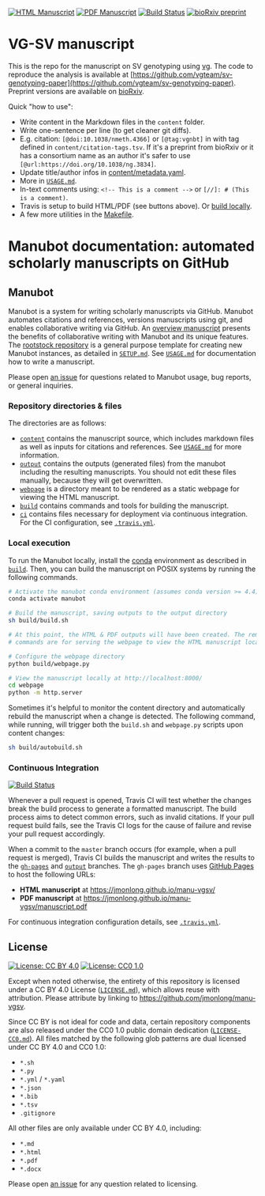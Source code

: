 [![HTML Manuscript](https://img.shields.io/badge/manuscript-HTML-blue.svg)](https://jmonlong.github.io/manu-vgsv/)
[![PDF Manuscript](https://img.shields.io/badge/manuscript-PDF-blue.svg)](https://jmonlong.github.io/manu-vgsv/manuscript.pdf)
[![Build Status](https://travis-ci.com/jmonlong/manu-vgsv.svg?token=iYnJ9rfnqyHqrADLdak8&branch=master)](https://travis-ci.com/jmonlong/manu-vgsv)
[![bioRxiv preprint](https://img.shields.io/badge/preprint-bioRxiv-blue)](https://www.biorxiv.org/content/10.1101/654566v1)

# VG-SV manuscript

This is the repo for the manuscript on SV genotyping using [vg](https://github.com/vgteam/vg).
The code to reproduce the analysis is available at [https://github.com/vgteam/sv-genotyping-paper](https://github.com/vgteam/sv-genotyping-paper).
Preprint versions are available on [bioRxiv](https://www.biorxiv.org/content/10.1101/654566v1).

Quick "how to use":

- Write content in the Markdown files in the `content` folder.
- Write one-sentence per line (to get cleaner git diffs).
- E.g. citation: `[@doi:10.1038/nmeth.4366]` or `[@tag:vgnbt]` in with tag defined in `content/citation-tags.tsv`. If it's a preprint from bioRxiv or it has a consortium name as an author it's safer to use `[@url:https://doi.org/10.1038/ng.3834]`.
- Update title/author infos in [content/metadata.yaml](content/metadata.yaml).
- More in [`USAGE.md`](USAGE.md).
- In-text comments using: `<!-- This is a comment -->` or `[//]: # (This is a comment)`.
- Travis is setup to build HTML/PDF (see buttons above). Or [build locally](https://github.com/jmonlong/manu-vgsv#local-execution).
- A few more utilities in the [Makefile](Makefile).

# Manubot documentation: automated scholarly manuscripts on GitHub

<!-- usage note: edit the H1 title above to personalize the manuscript -->

## Manubot

<!-- usage note: do not edit this section -->

Manubot is a system for writing scholarly manuscripts via GitHub.
Manubot automates citations and references, versions manuscripts using git, and enables collaborative writing via GitHub.
An [overview manuscript](https://greenelab.github.io/meta-review/ "Open collaborative writing with Manubot") presents the benefits of collaborative writing with Manubot and its unique features.
The [rootstock repository](https://git.io/fhQH1) is a general purpose template for creating new Manubot instances, as detailed in [`SETUP.md`](SETUP.md).
See [`USAGE.md`](USAGE.md) for documentation how to write a manuscript.

Please open [an issue](https://github.com/jmonlong/manu-vgsv/issues) for questions related to Manubot usage, bug reports, or general inquiries.

### Repository directories & files

The directories are as follows:

+ [`content`](content) contains the manuscript source, which includes markdown files as well as inputs for citations and references.
  See [`USAGE.md`](USAGE.md) for more information.
+ [`output`](output) contains the outputs (generated files) from the manubot including the resulting manuscripts.
  You should not edit these files manually, because they will get overwritten.
+ [`webpage`](webpage) is a directory meant to be rendered as a static webpage for viewing the HTML manuscript.
+ [`build`](build) contains commands and tools for building the manuscript.
+ [`ci`](ci) contains files necessary for deployment via continuous integration.
  For the CI configuration, see [`.travis.yml`](.travis.yml).

### Local execution

To run the Manubot locally, install the [conda](https://conda.io) environment as described in [`build`](build).
Then, you can build the manuscript on POSIX systems by running the following commands.

```sh
# Activate the manubot conda environment (assumes conda version >= 4.4)
conda activate manubot

# Build the manuscript, saving outputs to the output directory
sh build/build.sh

# At this point, the HTML & PDF outputs will have been created. The remaining
# commands are for serving the webpage to view the HTML manuscript locally.

# Configure the webpage directory
python build/webpage.py

# View the manuscript locally at http://localhost:8000/
cd webpage
python -m http.server
```

Sometimes it's helpful to monitor the content directory and automatically rebuild the manuscript when a change is detected.
The following command, while running, will trigger both the `build.sh` and `webpage.py` scripts upon content changes:

```sh
sh build/autobuild.sh
```

### Continuous Integration

[![Build Status](https://travis-ci.org/jmonlong/manu-vgsv.svg?branch=master)](https://travis-ci.org/jmonlong/manu-vgsv)

Whenever a pull request is opened, Travis CI will test whether the changes break the build process to generate a formatted manuscript.
The build process aims to detect common errors, such as invalid citations.
If your pull request build fails, see the Travis CI logs for the cause of failure and revise your pull request accordingly.

When a commit to the `master` branch occurs (for example, when a pull request is merged), Travis CI builds the manuscript and writes the results to the [`gh-pages`](https://github.com/jmonlong/manu-vgsv/tree/gh-pages) and [`output`](https://github.com/jmonlong/manu-vgsv/tree/output) branches.
The `gh-pages` branch uses [GitHub Pages](https://pages.github.com/) to host the following URLs:

+ **HTML manuscript** at https://jmonlong.github.io/manu-vgsv/
+ **PDF manuscript** at https://jmonlong.github.io/manu-vgsv/manuscript.pdf

For continuous integration configuration details, see [`.travis.yml`](.travis.yml).

## License

<!--
usage note: edit this section to change the license of your manuscript or source code changes to this repository.
We encourage users to openly license their manuscripts, which is the default as specified below.
-->

[![License: CC BY 4.0](https://img.shields.io/badge/License%20All-CC%20BY%204.0-lightgrey.svg)](http://creativecommons.org/licenses/by/4.0/)
[![License: CC0 1.0](https://img.shields.io/badge/License%20Parts-CC0%201.0-lightgrey.svg)](https://creativecommons.org/publicdomain/zero/1.0/)

Except when noted otherwise, the entirety of this repository is licensed under a CC BY 4.0 License ([`LICENSE.md`](LICENSE.md)), which allows reuse with attribution.
Please attribute by linking to https://github.com/jmonlong/manu-vgsv.

Since CC BY is not ideal for code and data, certain repository components are also released under the CC0 1.0 public domain dedication ([`LICENSE-CC0.md`](LICENSE-CC0.md)).
All files matched by the following glob patterns are dual licensed under CC BY 4.0 and CC0 1.0:

+ `*.sh`
+ `*.py`
+ `*.yml` / `*.yaml`
+ `*.json`
+ `*.bib`
+ `*.tsv`
+ `.gitignore`

All other files are only available under CC BY 4.0, including:

+ `*.md`
+ `*.html`
+ `*.pdf`
+ `*.docx`

Please open [an issue](https://github.com/jmonlong/manu-vgsv/issues) for any question related to licensing.
